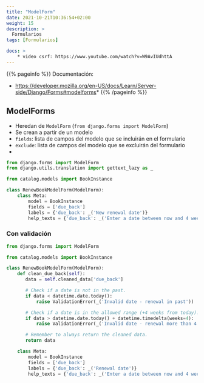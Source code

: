 ```yaml
---
title: "ModelForm"
date: 2021-10-21T10:36:54+02:00
weight: 15
description: >
  Formularios
tags: [Formularios]

docs: >
    * video csrf: https://www.youtube.com/watch?v=W9AvIUdhttA
---
```


{{% pageinfo %}}
Documentación: 
* https://developer.mozilla.org/en-US/docs/Learn/Server-side/Django/Forms#modelforms*
{{% /pageinfo %}}


## ModelForms 
* Heredan de `ModelForm` (`from django.forms import ModelForm`)
* Se crean a partir de un modelo
* `fields`: lista de campos del modelo que se incluirán en el formulario
* `exclude`: lista de campos del modelo que se excluirán del formulario
* 
```python
from django.forms import ModelForm
from django.utils.translation import gettext_lazy as _

from catalog.models import BookInstance

class RenewBookModelForm(ModelForm):
    class Meta:
        model = BookInstance
        fields = ['due_back']
        labels = {'due_back': _('New renewal date')}
        help_texts = {'due_back': _('Enter a date between now and 4 weeks (default 3).')}
```

### Con validación

```python
from django.forms import ModelForm

from catalog.models import BookInstance

class RenewBookModelForm(ModelForm):
    def clean_due_back(self):
       data = self.cleaned_data['due_back']

       # Check if a date is not in the past.
       if data < datetime.date.today():
           raise ValidationError(_('Invalid date - renewal in past'))

       # Check if a date is in the allowed range (+4 weeks from today).
       if data > datetime.date.today() + datetime.timedelta(weeks=4):
           raise ValidationError(_('Invalid date - renewal more than 4 weeks ahead'))

       # Remember to always return the cleaned data.
       return data

    class Meta:
        model = BookInstance
        fields = ['due_back']
        labels = {'due_back': _('Renewal date')}
        help_texts = {'due_back': _('Enter a date between now and 4 weeks (default 3).')}
```
